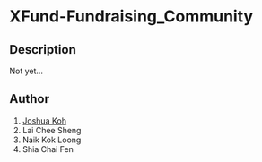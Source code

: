 # XFund-Fundraising_Community

## Description
Not yet...


## Author
1. [Joshua Koh](https://github.com/Joshuakme)
2. Lai Chee Sheng
3. Naik Kok Loong
4. Shia Chai Fen
